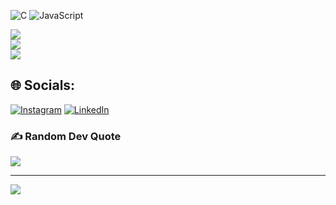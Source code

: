 ![C](https://img.shields.io/badge/c-%2300599C.svg?style=for-the-badge&logo=c&logoColor=white) ![JavaScript](https://img.shields.io/badge/javascript-%23323330.svg?style=for-the-badge&logo=javascript&logoColor=%23F7DF1E)

![](https://github-readme-stats.vercel.app/api?username=felixlvu&theme=dark&hide_border=false&include_all_commits=false&count_private=false)<br/>
![](https://github-readme-streak-stats.herokuapp.com/?user=felixlvu&theme=dark&hide_border=false)<br/>
![](https://github-readme-stats.vercel.app/api/top-langs/?username=felixlvu&theme=dark&hide_border=false&include_all_commits=false&count_private=false&layout=compact)


## 🌐 Socials:
[![Instagram](https://img.shields.io/badge/Instagram-%23E4405F.svg?logo=Instagram&logoColor=white)](https://instagram.com/felixlvu) [![LinkedIn](https://img.shields.io/badge/LinkedIn-%230077B5.svg?logo=linkedin&logoColor=white)](https://linkedin.com/in/félix-schrynemaekers) 

### ✍️ Random Dev Quote
![](https://quotes-github-readme.vercel.app/api?type=vetical&theme=radical)

---
[![](https://visitcount.itsvg.in/api?id=felixlvu&icon=2&color=1)](https://visitcount.itsvg.in)

<!-- Proudly created with GPRM ( https://gprm.itsvg.in ) -->
